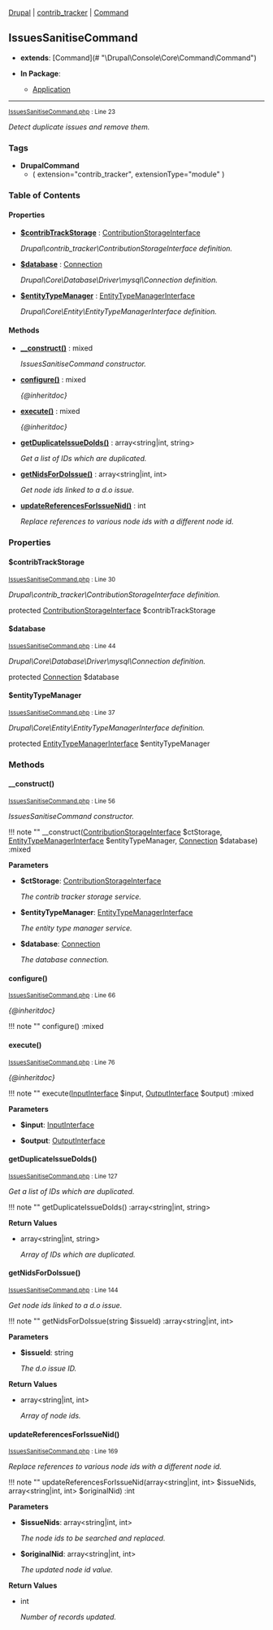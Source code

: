 
[Drupal](../namespaces/drupal.md) | [contrib_tracker](../namespaces/drupal-contrib-tracker.md) | [Command](../namespaces/drupal-contrib-tracker-command.md)

## IssuesSanitiseCommand

- **extends**: [Command](# &quot;\Drupal\Console\Core\Command\Command&quot;)

- **In Package**:
    - [Application](../packages/Application.md)
  


---





<small>[IssuesSanitiseCommand.php](../files/web-modules-custom-contrib-tracker-src-command-issuessanitisecommand.md) : Line 23</small>

*Detect duplicate issues and remove them.*




### Tags

- **DrupalCommand**
  - (
    extension="contrib_tracker",
    extensionType="module"
)





### Table of Contents









#### Properties
- **[$contribTrackStorage](../classes/Drupal-contrib-tracker-Command-IssuesSanitiseCommand.md#contribtrackstorage)**
         : [ContributionStorageInterface](# "\Drupal\contrib_tracker\ContributionStorageInterface")  

  *Drupal\contrib_tracker\ContributionStorageInterface definition.*

- **[$database](../classes/Drupal-contrib-tracker-Command-IssuesSanitiseCommand.md#database)**
         : [Connection](# "\Drupal\Core\Database\Connection")  

  *Drupal\Core\Database\Driver\mysql\Connection definition.*

- **[$entityTypeManager](../classes/Drupal-contrib-tracker-Command-IssuesSanitiseCommand.md#entitytypemanager)**
         : [EntityTypeManagerInterface](# "\Drupal\Core\Entity\EntityTypeManagerInterface")  

  *Drupal\Core\Entity\EntityTypeManagerInterface definition.*


#### Methods
- **[__construct()](../classes/Drupal-contrib-tracker-Command-IssuesSanitiseCommand.md#__construct)**
           : mixed

  *IssuesSanitiseCommand constructor.*

- **[configure()](../classes/Drupal-contrib-tracker-Command-IssuesSanitiseCommand.md#configure)**
           : mixed

  *{@inheritdoc}*

- **[execute()](../classes/Drupal-contrib-tracker-Command-IssuesSanitiseCommand.md#execute)**
           : mixed

  *{@inheritdoc}*

- **[getDuplicateIssueDoIds()](../classes/Drupal-contrib-tracker-Command-IssuesSanitiseCommand.md#getduplicateissuedoids)**
           : array&lt;string|int, string&gt;

  *Get a list of IDs which are duplicated.*

- **[getNidsForDoIssue()](../classes/Drupal-contrib-tracker-Command-IssuesSanitiseCommand.md#getnidsfordoissue)**
           : array&lt;string|int, int&gt;

  *Get node ids linked to a d.o issue.*

- **[updateReferencesForIssueNid()](../classes/Drupal-contrib-tracker-Command-IssuesSanitiseCommand.md#updatereferencesforissuenid)**
           : int

  *Replace references to various node ids with a different node id.*







### Properties

#### $contribTrackStorage

<small>[IssuesSanitiseCommand.php](../files/web-modules-custom-contrib-tracker-src-command-issuessanitisecommand.md) : Line 30</small>

*Drupal\contrib_tracker\ContributionStorageInterface definition.*


protected [ContributionStorageInterface](# "\Drupal\contrib_tracker\ContributionStorageInterface") $contribTrackStorage







#### $database

<small>[IssuesSanitiseCommand.php](../files/web-modules-custom-contrib-tracker-src-command-issuessanitisecommand.md) : Line 44</small>

*Drupal\Core\Database\Driver\mysql\Connection definition.*


protected [Connection](# "\Drupal\Core\Database\Connection") $database







#### $entityTypeManager

<small>[IssuesSanitiseCommand.php](../files/web-modules-custom-contrib-tracker-src-command-issuessanitisecommand.md) : Line 37</small>

*Drupal\Core\Entity\EntityTypeManagerInterface definition.*


protected [EntityTypeManagerInterface](# "\Drupal\Core\Entity\EntityTypeManagerInterface") $entityTypeManager









### Methods

#### __construct()

<small>[IssuesSanitiseCommand.php](../files/web-modules-custom-contrib-tracker-src-command-issuessanitisecommand.md) : Line 56</small>

*IssuesSanitiseCommand constructor.*

!!! note ""
    __construct([ContributionStorageInterface](# "\Drupal\contrib_tracker\ContributionStorageInterface") $ctStorage, [EntityTypeManagerInterface](# "\Drupal\Core\Entity\EntityTypeManagerInterface") $entityTypeManager, [Connection](# "\Drupal\Core\Database\Connection") $database) :mixed




**Parameters**

- **$ctStorage**: [ContributionStorageInterface](# "\Drupal\contrib_tracker\ContributionStorageInterface")

  *The contrib tracker storage service.*

- **$entityTypeManager**: [EntityTypeManagerInterface](# "\Drupal\Core\Entity\EntityTypeManagerInterface")

  *The entity type manager service.*

- **$database**: [Connection](# "\Drupal\Core\Database\Connection")

  *The database connection.*








#### configure()

<small>[IssuesSanitiseCommand.php](../files/web-modules-custom-contrib-tracker-src-command-issuessanitisecommand.md) : Line 66</small>

*{@inheritdoc}*

!!! note ""
    configure() :mixed











#### execute()

<small>[IssuesSanitiseCommand.php](../files/web-modules-custom-contrib-tracker-src-command-issuessanitisecommand.md) : Line 76</small>

*{@inheritdoc}*

!!! note ""
    execute([InputInterface](# "\Symfony\Component\Console\Input\InputInterface") $input, [OutputInterface](# "\Symfony\Component\Console\Output\OutputInterface") $output) :mixed




**Parameters**

- **$input**: [InputInterface](# "\Symfony\Component\Console\Input\InputInterface")


- **$output**: [OutputInterface](# "\Symfony\Component\Console\Output\OutputInterface")









#### getDuplicateIssueDoIds()

<small>[IssuesSanitiseCommand.php](../files/web-modules-custom-contrib-tracker-src-command-issuessanitisecommand.md) : Line 127</small>

*Get a list of IDs which are duplicated.*

!!! note ""
    getDuplicateIssueDoIds() :array&lt;string|int, string&gt;









**Return Values**

- array&lt;string|int, string&gt;

  *Array of IDs which are duplicated.*


#### getNidsForDoIssue()

<small>[IssuesSanitiseCommand.php](../files/web-modules-custom-contrib-tracker-src-command-issuessanitisecommand.md) : Line 144</small>

*Get node ids linked to a d.o issue.*

!!! note ""
    getNidsForDoIssue(string $issueId) :array&lt;string|int, int&gt;




**Parameters**

- **$issueId**: string

  *The d.o issue ID.*






**Return Values**

- array&lt;string|int, int&gt;

  *Array of node ids.*


#### updateReferencesForIssueNid()

<small>[IssuesSanitiseCommand.php](../files/web-modules-custom-contrib-tracker-src-command-issuessanitisecommand.md) : Line 169</small>

*Replace references to various node ids with a different node id.*

!!! note ""
    updateReferencesForIssueNid(array&lt;string|int, int&gt; $issueNids, array&lt;string|int, int&gt; $originalNid) :int




**Parameters**

- **$issueNids**: array&lt;string|int, int&gt;

  *The node ids to be searched and replaced.*

- **$originalNid**: array&lt;string|int, int&gt;

  *The updated node id value.*






**Return Values**

- int

  *Number of records updated.*



